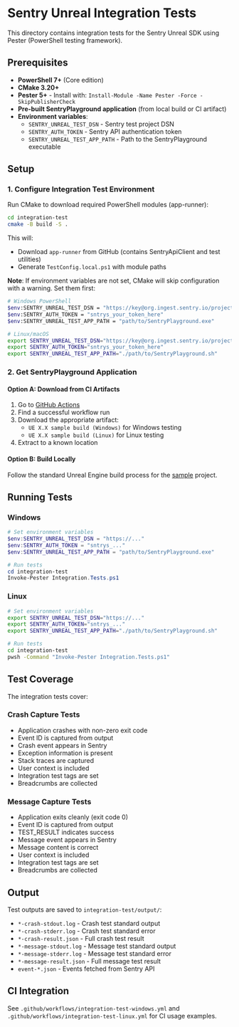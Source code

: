 # Sentry Unreal Integration Tests

This directory contains integration tests for the Sentry Unreal SDK using Pester (PowerShell testing framework).

## Prerequisites

- **PowerShell 7+** (Core edition)
- **CMake 3.20+**
- **Pester 5+** - Install with: `Install-Module -Name Pester -Force -SkipPublisherCheck`
- **Pre-built SentryPlayground application** (from local build or CI artifact)
- **Environment variables**:
  - `SENTRY_UNREAL_TEST_DSN` - Sentry test project DSN
  - `SENTRY_AUTH_TOKEN` - Sentry API authentication token
  - `SENTRY_UNREAL_TEST_APP_PATH` - Path to the SentryPlayground executable

## Setup

### 1. Configure Integration Test Environment

Run CMake to download required PowerShell modules (app-runner):

```bash
cd integration-test
cmake -B build -S .
```

This will:
- Download `app-runner` from GitHub (contains SentryApiClient and test utilities)
- Generate `TestConfig.local.ps1` with module paths

**Note**: If environment variables are not set, CMake will skip configuration with a warning. Set them first:

```bash
# Windows PowerShell
$env:SENTRY_UNREAL_TEST_DSN = "https://key@org.ingest.sentry.io/project"
$env:SENTRY_AUTH_TOKEN = "sntrys_your_token_here"
$env:SENTRY_UNREAL_TEST_APP_PATH = "path/to/SentryPlayground.exe"

# Linux/macOS
export SENTRY_UNREAL_TEST_DSN="https://key@org.ingest.sentry.io/project"
export SENTRY_AUTH_TOKEN="sntrys_your_token_here"
export SENTRY_UNREAL_TEST_APP_PATH="./path/to/SentryPlayground.sh"
```

### 2. Get SentryPlayground Application

#### Option A: Download from CI Artifacts

1. Go to [GitHub Actions](https://github.com/getsentry/sentry-unreal/actions/workflows/ci.yml)
2. Find a successful workflow run
3. Download the appropriate artifact:
   - `UE X.X sample build (Windows)` for Windows testing
   - `UE X.X sample build (Linux)` for Linux testing
4. Extract to a known location

#### Option B: Build Locally

Follow the standard Unreal Engine build process for the [sample](./sample/) project.

## Running Tests

### Windows

```powershell
# Set environment variables
$env:SENTRY_UNREAL_TEST_DSN = "https://..."
$env:SENTRY_AUTH_TOKEN = "sntrys_..."
$env:SENTRY_UNREAL_TEST_APP_PATH = "path/to/SentryPlayground.exe"

# Run tests
cd integration-test
Invoke-Pester Integration.Tests.ps1
```

### Linux

```bash
# Set environment variables
export SENTRY_UNREAL_TEST_DSN="https://..."
export SENTRY_AUTH_TOKEN="sntrys_..."
export SENTRY_UNREAL_TEST_APP_PATH="./path/to/SentryPlayground.sh"

# Run tests
cd integration-test
pwsh -Command "Invoke-Pester Integration.Tests.ps1"
```

## Test Coverage

The integration tests cover:

### Crash Capture Tests
- Application crashes with non-zero exit code
- Event ID is captured from output
- Crash event appears in Sentry
- Exception information is present
- Stack traces are captured
- User context is included
- Integration test tags are set
- Breadcrumbs are collected

### Message Capture Tests
- Application exits cleanly (exit code 0)
- Event ID is captured from output
- TEST_RESULT indicates success
- Message event appears in Sentry
- Message content is correct
- User context is included
- Integration test tags are set
- Breadcrumbs are collected

## Output

Test outputs are saved to `integration-test/output/`:
- `*-crash-stdout.log` - Crash test standard output
- `*-crash-stderr.log` - Crash test standard error
- `*-crash-result.json` - Full crash test result
- `*-message-stdout.log` - Message test standard output
- `*-message-stderr.log` - Message test standard error
- `*-message-result.json` - Full message test result
- `event-*.json` - Events fetched from Sentry API

## CI Integration

See `.github/workflows/integration-test-windows.yml` and `.github/workflows/integration-test-linux.yml` for CI usage examples.
